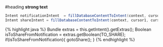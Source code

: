 #heading
**strong text**


```csharp
Intent notificationIntent  = fillDatabaseContentToIntent(context, cursor1, cursor2, false);
Intent shareIntent = fillDatabaseContentToIntent(context, cursor1, cursor2, true);
```

{% highlight java %}
Bundle extras = this.getIntent().getExtras();
Boolean isToShareFromNotification =  extras.getBoolean(TO_SHARE);
if(isToShareFromNotification){
	gotoShare();
}
{% endhighlight %}
